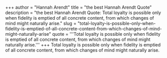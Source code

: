 +++
author = "Hannah Arendt"
title = "the best Hannah Arendt Quote"
description = "the best Hannah Arendt Quote: Total loyalty is possible only when fidelity is emptied of all concrete content, from which changes of mind might naturally arise."
slug = "total-loyalty-is-possible-only-when-fidelity-is-emptied-of-all-concrete-content-from-which-changes-of-mind-might-naturally-arise"
quote = '''Total loyalty is possible only when fidelity is emptied of all concrete content, from which changes of mind might naturally arise.'''
+++
Total loyalty is possible only when fidelity is emptied of all concrete content, from which changes of mind might naturally arise.
